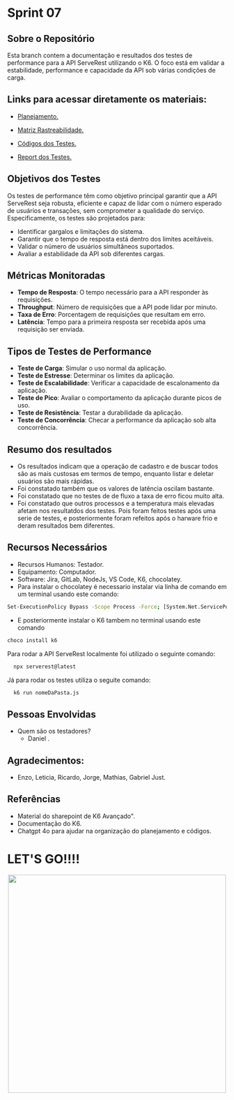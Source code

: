 # Sprint 07


## Sobre o Repositório


 Esta branch contem a documentação e resultados dos testes de performance para a API ServeRest utilizando o K6. O foco está em validar a estabilidade, performance e capacidade da API sob várias condições de carga.


## Links para acessar diretamente os materiais:


- [Planejamento.](https://gitlab.com/compass8112219/Sprints/-/blob/pb_sprint7/Sprint07/planTest/Planejamento.md?ref_type=heads)
 
- [Matriz Rastreabilidade.](https://gitlab.com/compass8112219/Sprints/-/blob/pb_sprint7/Sprint07/planTest/MatrizRastreabilidadePerformance.md?ref_type=heads)


- [Códigos dos Testes.](https://gitlab.com/compass8112219/Sprints/-/tree/pb_sprint7/Sprint07/tests?ref_type=heads)

- [Report dos Testes.](https://gitlab.com/compass8112219/Sprints/-/tree/pb_sprint7/Sprint07/report?ref_type=heads)
 


## Objetivos dos Testes


Os testes de performance têm como objetivo principal garantir que a API ServeRest seja robusta, eficiente e capaz de lidar com o número esperado de usuários e transações, sem comprometer a qualidade do serviço. Especificamente, os testes são projetados para:


- Identificar gargalos e limitações do sistema.
- Garantir que o tempo de resposta está dentro dos limites aceitáveis.
- Validar o número de usuários simultâneos suportados.
- Avaliar a estabilidade da API sob diferentes cargas.


## Métricas Monitoradas


- **Tempo de Resposta**: O tempo necessário para a API responder às requisições.
- **Throughput**: Número de requisições que a API pode lidar por minuto.
- **Taxa de Erro**: Porcentagem de requisições que resultam em erro.
- **Latência**: Tempo para a primeira resposta ser recebida após uma requisição ser enviada.


## Tipos de Testes de Performance


- **Teste de Carga**: Simular o uso normal da aplicação.
- **Teste de Estresse**: Determinar os limites da aplicação.
- **Teste de Escalabilidade**: Verificar a capacidade de escalonamento da aplicação.
- **Teste de Pico**: Avaliar o comportamento da aplicação durante picos de uso.
- **Teste de Resistência**: Testar a durabilidade da aplicação.
- **Teste de Concorrência**: Checar a performance da aplicação sob alta concorrência.




## Resumo dos resultados
  -  Os resultados indicam que a operação de cadastro e de buscar todos são as mais custosas em termos de tempo, enquanto listar e deletar usuários são mais rápidas.
  - Foi constatado também que os valores de latência oscilam bastante.
  - Foi constatado que no testes de de fluxo a taxa de erro ficou muito alta.
  - Foi constatado que outros processos e a temperatura mais elevadas afetam nos resultatdos dos testes. Pois foram feitos testes após uma serie de testes, e posteriormente foram refeitos após o harware frio e deram resultados bem diferentes.
 


## Recursos Necessários
  -  Recursos Humanos: Testador.
  -  Equipamento: Computador.
  -  Software: Jira, GitLab, NodeJs, VS Code, K6, chocolatey.
  - Para instalar o chocolatey é necessario instalar via linha de comando em um terminal usando este comando:
  ```` bash
 Set-ExecutionPolicy Bypass -Scope Process -Force; [System.Net.ServicePointManager]::SecurityProtocol = [System.Net.ServicePointManager]::SecurityProtocol -bor 3072; iex ((New-Object System.Net.WebClient).DownloadString('https://community.chocolatey.org/install.ps1'))
  ````
  - E posteriormente instalar o K6 tambem no terminal usando este comando
  `````bash
  choco install k6
`````
Para rodar a API ServeRest localmente foi utilizado o seguinte comando:
`````bash
  npx serverest@latest
`````
Já para rodar os testes utiliza o seguite comando:
`````bash
  k6 run nomeDaPasta.js
`````


## Pessoas Envolvidas
  -  Quem são os testadores?
      -  Daniel .


## Agradecimentos:
- Enzo, Leticia, Ricardo, Jorge, Mathias, Gabriel Just.




## Referências
- Material do sharepoint de K6 Avançado".
- Documentação do K6.
- Chatgpt 4o para ajudar na organização do planejamento e códigos.

# LET'S GO!!!!
<div align="center">
    <img src="https://i.giphy.com/media/v1.Y2lkPTc5MGI3NjExdDJlMnFtbnF0MWl0aDBxaHkxeTFva3YyOHdseXJhajdxb3B3eng1ZSZlcD12MV9pbnRlcm5hbF9naWZfYnlfaWQmY3Q9Zw/K6pPRBKAoRKJa/giphy.gif" width="500px" />
</div>
